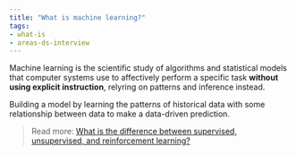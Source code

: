 ```yaml
---
title: "What is machine learning?"
tags:
- what-is
- areas-ds-interview
---
```


Machine learning is the scientific study of algorithms and statistical models that computer systems use to affectively perform a specific task **without using explicit instruction**, relyring on patterns and inference instead.

Building a model by learning the patterns of historical data with some relationship between data to make a data-driven prediction.

> Read more: [What is the difference between supervised, unsupervised, and reinforcement learning?](difference-between-supervised-unsupervised-reinforcement-learning.md)